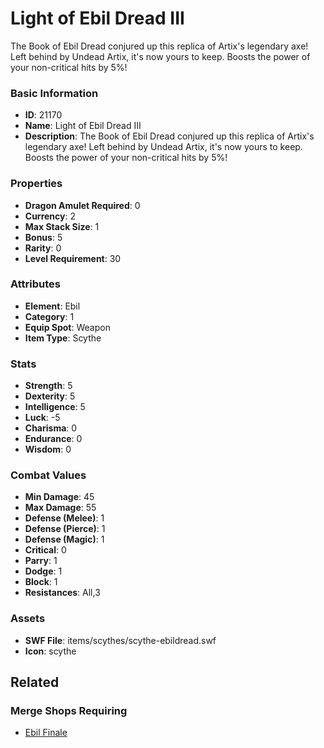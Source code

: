 # Light of Ebil Dread III

The Book of Ebil Dread conjured up this replica of Artix's legendary axe! Left behind by Undead Artix, it's now yours to keep. Boosts the power of your non-critical hits by 5%!

### Basic Information

- **ID**: 21170
- **Name**: Light of Ebil Dread III
- **Description**: The Book of Ebil Dread conjured up this replica of Artix&#039;s legendary axe! Left behind by Undead Artix, it&#039;s now yours to keep. Boosts the power of your non-critical hits by 5%!

### Properties

- **Dragon Amulet Required**: 0
- **Currency**: 2
- **Max Stack Size**: 1
- **Bonus**: 5
- **Rarity**: 0
- **Level Requirement**: 30

### Attributes

- **Element**: Ebil
- **Category**: 1
- **Equip Spot**: Weapon
- **Item Type**: Scythe

### Stats

- **Strength**: 5
- **Dexterity**: 5
- **Intelligence**: 5
- **Luck**: -5
- **Charisma**: 0
- **Endurance**: 0
- **Wisdom**: 0

### Combat Values

- **Min Damage**: 45
- **Max Damage**: 55
- **Defense (Melee)**: 1
- **Defense (Pierce)**: 1
- **Defense (Magic)**: 1
- **Critical**: 0
- **Parry**: 1
- **Dodge**: 1
- **Block**: 1
- **Resistances**: All,3

### Assets

- **SWF File**: items/scythes/scythe-ebildread.swf
- **Icon**: scythe

## Related

### Merge Shops Requiring

- [Ebil Finale](../merge-shops/377-ebil-finale.md)

